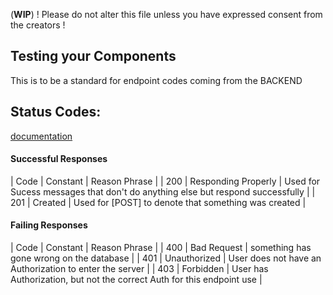 (**WIP**)
! Please do not alter this file unless you have expressed consent from the creators !

## Testing your Components

This is to be a standard for endpoint codes coming from the BACKEND

## Status Codes:
[documentation](https://github.com/mdn/content/blob/main/files/en-us/web/http/status/index.md?plain=1)

#### Successful Responses
| Code | Constant                        | Reason Phrase                   |
| 200 | Responding Properly | Used for Sucess messages that don't do anything else but respond successfully |
| 201 | Created | Used for [POST] to denote that something was created |

#### Failing Responses
| Code | Constant                        | Reason Phrase                   |
| 400 | Bad Request | something has gone wrong on the database |
| 401 | Unauthorized | User does not have an Authorization to enter the server |
| 403 | Forbidden | User has Authorization, but not the correct Auth for this endpoint use |
